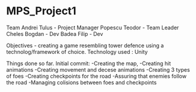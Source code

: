 # MPS_Project1
Team
Andrei Tulus - Project Manager
Popescu Teodor - Team Leader
Cheles Bogdan - Dev
Badea Filip - Dev

Objectives - creating a game resembling tower defence using a technolog/framework of choice. 
Technology used : Unity

Things done so far.
Initial commit:
-Creating the map,
-Creating hit animations
-Creating movement and decese animations
-Creating 3 types of foes
-Creating checkpoints for the road
-Assuring that enemies follow the road
-Managing colisions between foes and checkpoints
